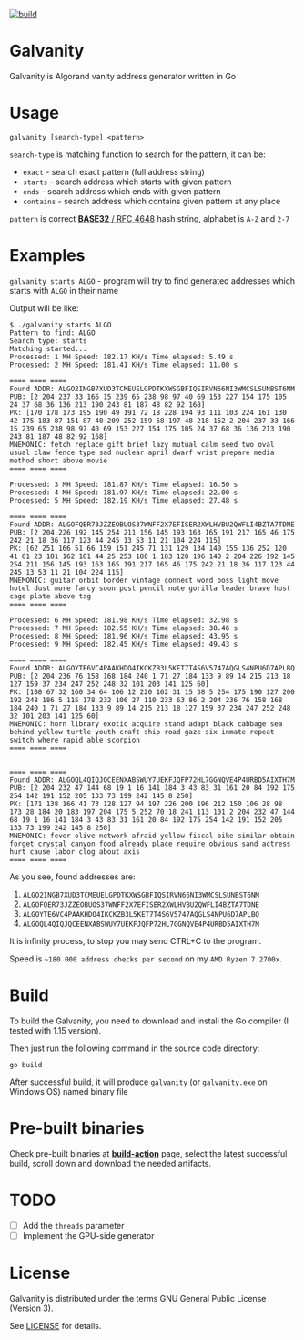 [![build](https://github.com/shmutalov/galvanity/actions/workflows/build.yml/badge.svg)](https://github.com/shmutalov/galvanity/actions/workflows/build.yml)

# Galvanity

Galvanity is Algorand vanity address generator written in Go

# Usage

`galvanity [search-type] <pattern>`

`search-type` is matching function to search for the pattern, it can be:
 - `exact`    - search exact pattern (full address string)
 - `starts`   - search address which starts with given pattern
 - `ends`     - search address which ends with given pattern
 - `contains` - search address which contains given pattern at any place

`pattern` is correct [**BASE32** / RFC 4648](https://datatracker.ietf.org/doc/html/rfc4648) hash string, alphabet is `A-Z` and `2-7`

# Examples

`galvanity starts ALGO` - program will try to find generated addresses which starts with `ALGO` in their name

Output will be like:

```
$ ./galvanity starts ALGO
Pattern to find: ALGO
Search type: starts
Matching started...
Processed: 1 MH Speed: 182.17 KH/s Time elapsed: 5.49 s
Processed: 2 MH Speed: 181.41 KH/s Time elapsed: 11.00 s

==== ==== ====
Found ADDR: ALGO2INGB7XUD3TCMEUELGPDTKXWSGBFIQSIRVN66NI3WMCSLSUNBST6NM
PUB: [2 204 237 33 166 15 239 65 238 98 97 40 69 153 227 154 175 105 24 37 68 36 136 213 190 243 81 187 48 82 92 168]
PK: [170 178 173 195 190 49 191 72 18 228 194 93 111 103 224 161 130 42 175 183 87 151 87 40 209 252 159 58 197 48 218 152 2 204 237 33 166 15 239 65 238 98 97 40 69 153 227 154 175 105 24 37 68 36 136 213 190 243 81 187 48 82 92 168]
MNEMONIC: fetch replace gift brief lazy mutual calm seed two oval usual claw fence type sad nuclear april dwarf wrist prepare media method short above movie
==== ==== ====

Processed: 3 MH Speed: 181.87 KH/s Time elapsed: 16.50 s
Processed: 4 MH Speed: 181.97 KH/s Time elapsed: 22.00 s
Processed: 5 MH Speed: 182.19 KH/s Time elapsed: 27.48 s

==== ==== ====
Found ADDR: ALGOFQER73JZZEOBUOS37WNFF2X7EFISER2XWLHVBU2QWFLI4BZTA7TDNE
PUB: [2 204 226 192 145 254 211 156 145 193 163 165 191 217 165 46 175 242 21 18 36 117 123 44 245 13 53 11 21 104 224 115]
PK: [62 251 166 51 66 159 151 245 71 131 129 134 140 155 136 252 120 41 61 23 181 162 181 44 25 253 180 1 183 128 196 148 2 204 226 192 145 254 211 156 145 193 163 165 191 217 165 46 175 242 21 18 36 117 123 44 245 13 53 11 21 104 224 115]
MNEMONIC: guitar orbit border vintage connect word boss light move hotel dust more fancy soon post pencil note gorilla leader brave host cage plate above tag
==== ==== ====

Processed: 6 MH Speed: 181.98 KH/s Time elapsed: 32.98 s
Processed: 7 MH Speed: 182.55 KH/s Time elapsed: 38.46 s
Processed: 8 MH Speed: 181.96 KH/s Time elapsed: 43.95 s
Processed: 9 MH Speed: 182.45 KH/s Time elapsed: 49.43 s

==== ==== ====
Found ADDR: ALGOYTE6VC4PAAKHDO4IKCKZB3L5KET7T4S6V5747AQGLS4NPU6D7APLBQ
PUB: [2 204 236 76 158 168 184 240 1 71 27 184 133 9 89 14 215 213 18 127 159 37 234 247 252 248 32 101 203 141 125 60]
PK: [108 67 32 160 34 64 106 12 220 162 31 15 38 5 254 175 190 127 200 192 248 186 5 115 178 232 106 27 110 233 63 86 2 204 236 76 158 168 184 240 1 71 27 184 133 9 89 14 215 213 18 127 159 37 234 247 252 248 32 101 203 141 125 60]
MNEMONIC: horn library exotic acquire stand adapt black cabbage sea behind yellow turtle youth craft ship road gaze six inmate repeat switch where rapid able scorpion
==== ==== ====


==== ==== ====
Found ADDR: ALGOQL4QIQJQCEENXABSWUY7UEKFJQFP72HL7GGNQVE4P4URBD5AIXTH7M
PUB: [2 204 232 47 144 68 19 1 16 141 184 3 43 83 31 161 20 84 192 175 254 142 191 152 205 133 73 199 242 145 8 250]
PK: [171 138 166 41 73 128 127 94 197 226 200 196 212 150 106 28 98 173 28 184 20 183 197 204 175 5 252 70 18 241 113 101 2 204 232 47 144 68 19 1 16 141 184 3 43 83 31 161 20 84 192 175 254 142 191 152 205 133 73 199 242 145 8 250]
MNEMONIC: fever olive network afraid yellow fiscal bike similar obtain forget crystal canyon food already place require obvious sand actress hurt cause labor clog about axis
==== ==== ====

```

As you see, found addresses are:
1. `ALGO2INGB7XUD3TCMEUELGPDTKXWSGBFIQSIRVN66NI3WMCSLSUNBST6NM`
2. `ALGOFQER73JZZEOBUOS37WNFF2X7EFISER2XWLHVBU2QWFLI4BZTA7TDNE`
3. `ALGOYTE6VC4PAAKHDO4IKCKZB3L5KET7T4S6V5747AQGLS4NPU6D7APLBQ`
4. `ALGOQL4QIQJQCEENXABSWUY7UEKFJQFP72HL7GGNQVE4P4URBD5AIXTH7M`

It is infinity process, to stop you may send CTRL+C to the program.

Speed is `~180 000 address checks per second` on my `AMD Ryzen 7 2700x`. 

# Build

To build the Galvanity, you need to download and install the Go compiler (I tested with 1.15 version).

Then just run the following command in the source code directory:

```
go build
```

After successful build, it will produce `galvanity` (or `galvanity.exe` on Windows OS) named binary file

# Pre-built binaries

Check pre-built binaries at [**build-action**](https://github.com/shmutalov/galvanity/actions/workflows/build.yml) page, select the latest successful build, scroll down and download the needed artifacts.

# TODO

- [ ] Add the `threads` parameter
- [ ] Implement the GPU-side generator

# License

Galvanity is distributed under the terms GNU General Public License (Version 3).

See [LICENSE](./LICENSE) for details.